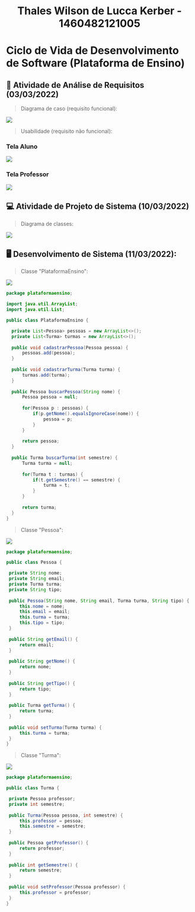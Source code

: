 <h1 align=center> Thales Wilson de Lucca Kerber - 1460482121005</h1>

# Ciclo de Vida de Desenvolvimento de Software (Plataforma de Ensino)

## 📓 Atividade de Análise de Requisitos (03/03/2022)

> Diagrama de caso (requisito funcional):

  <img src="images/diagramaCasos.png"/>
  
> Usabilidade (requisito não funcional): 
 
### Tela Aluno
  <img src="images/telaDeAluno.png"/>
  
### Tela Professor
  <img src="images/telaProfessor.png"/>

## 💻 Atividade de Projeto de Sistema (10/03/2022)

> Diagrama de classes:

  <img src="images/diagramaClasses.png"/>

## 🖥 Desenvolvimento de Sistema (11/03/2022):


> Classe "PlataformaEnsino":


  <img src="images/classePlataformaEnsino.png"/>
  
  ```JAVA
  package plataformaensino;

import java.util.ArrayList;
import java.util.List;

public class PlataformaEnsino {

	private List<Pessoa> pessoas = new ArrayList<>();
	private List<Turma> turmas = new ArrayList<>();
	
	public void cadastrarPessoa(Pessoa pessoa) {
		pessoas.add(pessoa);
	}
	
	public void cadastrarTurma(Turma turma) {
		turmas.add(turma);
	}
	
	public Pessoa buscarPessoa(String nome) {
		Pessoa pessoa = null;
		
		for(Pessoa p : pessoas) {
			if(p.getNome().equalsIgnoreCase(nome)) {
				pessoa = p;
			}
		}
		
		return pessoa;
	}
	
	public Turma buscarTurma(int semestre) {
		Turma turma = null;
		
		for(Turma t : turmas) {
			if(t.getSemestre() == semestre) {
				turma = t;
			}
		}
		
		return turma;
	}
} 
  ```
  
> Classe "Pessoa":

  <img src="images/classePessoa.png"/>
  
   ```JAVA
package plataformaensino;

public class Pessoa {

	private String nome;
	private String email;
	private Turma turma;
	private String tipo;
	
	public Pessoa(String nome, String email, Turma turma, String tipo) {
		this.nome = nome;
		this.email = email;
		this.turma = turma;
		this.tipo = tipo;
	}
	
	public String getEmail() {
		return email;
	}
	
	public String getNome() {
		return nome;
	}
	
	public String getTipo() {
		return tipo;
	}
	
	public Turma getTurma() {
		return turma;
	}
	
	public void setTurma(Turma turma) {
		this.turma = turma;
	}
}

   ```
    
> Classe "Turma":

  <img src="images/classeTurma.png"/>
  
   ```JAVA
package plataformaensino;

public class Turma {

	private Pessoa professor;
	private int semestre;
	
	public Turma(Pessoa pessoa, int semestre) {
		this.professor = pessoa;
		this.semestre = semestre;
	}
	
	public Pessoa getProfessor() {
		return professor;
	}
	
	public int getSemestre() {
		return semestre;
	}
	
	public void setProfessor(Pessoa professor) {
		this.professor = professor;
	}
}

   ```
